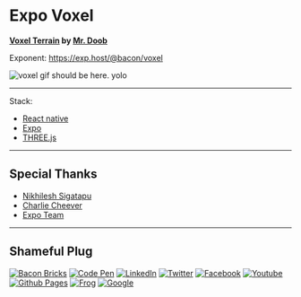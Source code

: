 Expo Voxel
========

__[Voxel Terrain](https://threejs.org/examples/?q=mine#webgl_geometry_minecraft_ao) by [Mr. Doob](https://github.com/mrdoob)__

Exponent: https://exp.host/@bacon/voxel

![voxel gif should be here. yolo](/demo.gif?raw=true "Preview Gif 😀 ...I love you")


----

Stack:

- [React native](https://facebook.github.io/react-native/)
- [Expo](http://expo.io)
- [THREE.js](https://threejs.org/)


----

## Special Thanks

- [Nikhilesh Sigatapu](https://github.com/nikki93)
- [Charlie Cheever](https://github.com/ccheever)
- [Expo Team](https://twitter.com/expo_io)


----

## Shameful Plug

[![Bacon Bricks](https://img.shields.io/badge/Website-BaconBricks-e95950.svg?maxAge=2592000)](http://baconbricks.com/)
[![Code Pen](https://img.shields.io/badge/CodePen-EvanBacon-000000.svg?maxAge=2592000)](http://codepen.io/EvanBacon/)
[![LinkedIn](https://img.shields.io/badge/LinkedIn-EvanBacon-007bb5.svg?maxAge=2592000)](https://www.linkedin.com/in/evan-bacon-10605b58)
[![Twitter](https://img.shields.io/badge/twitter-@baconbricks-55acee.svg?maxAge=2592000)](http://twitter.com/baconbricks)
[![Facebook](https://img.shields.io/badge/Facebook-BrixMaster-3b5998.svg?maxAge=2592000)](https://www.facebook.com/Brix-Master-478004325673947/)
[![Youtube](https://img.shields.io/badge/Youtube-BaconBrix-bb0000.svg?maxAge=2592000)](https://www.youtube.com/Baconbrix)
[![Github Pages](https://img.shields.io/badge/Github-EvanBacon-4078c0.svg?maxAge=2592000)](http://EvanBacon.github.io)
[![Frog](https://img.shields.io/badge/Website-FrogDesign-46bd00.svg?maxAge=2592000)](http://frogdesign.com/)
[![Google](https://img.shields.io/badge/Google+-BaconBrix-dd4b39.svg?maxAge=2592000)](http://google.com/+Baconbrix)

